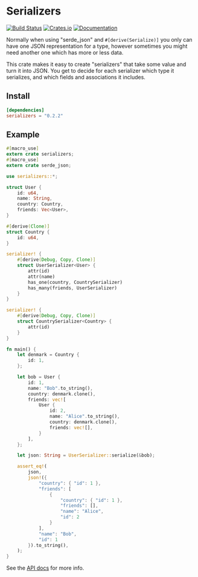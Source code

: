 # Serializers

[![Build Status](https://travis-ci.org/davidpdrsn/serializers.svg?branch=master)](https://travis-ci.org/davidpdrsn/serializers)
[![Crates.io](https://img.shields.io/crates/v/serializers.svg)](https://crates.io/crates/serializers)
[![Documentation](https://docs.rs/serializers/badge.svg)](https://docs.rs/serializers/)

Normally when using "serde_json" and `#[derive(Serialize)]` you only can have one JSON
representation for a type, however sometimes you might need another one which has more or less
data.

This crate makes it easy to create "serializers" that take some value and turn it into JSON.
You get to decide for each serializer which type it serializes, and which fields and
associations it includes.

## Install

```toml
[dependencies]
serializers = "0.2.2"
```

## Example

```rust
#[macro_use]
extern crate serializers;
#[macro_use]
extern crate serde_json;

use serializers::*;

struct User {
    id: u64,
    name: String,
    country: Country,
    friends: Vec<User>,
}

#[derive(Clone)]
struct Country {
    id: u64,
}

serializer! {
    #[derive(Debug, Copy, Clone)]
    struct UserSerializer<User> {
        attr(id)
        attr(name)
        has_one(country, CountrySerializer)
        has_many(friends, UserSerializer)
    }
}

serializer! {
    #[derive(Debug, Copy, Clone)]
    struct CountrySerializer<Country> {
        attr(id)
    }
}

fn main() {
    let denmark = Country {
        id: 1,
    };

    let bob = User {
        id: 1,
        name: "Bob".to_string(),
        country: denmark.clone(),
        friends: vec![
            User {
                id: 2,
                name: "Alice".to_string(),
                country: denmark.clone(),
                friends: vec![],
            }
        ],
    };

    let json: String = UserSerializer::serialize(&bob);

    assert_eq!(
        json,
        json!({
            "country": { "id": 1 },
            "friends": [
                {
                    "country": { "id": 1 },
                    "friends": [],
                    "name": "Alice",
                    "id": 2
                }
            ],
            "name": "Bob",
            "id": 1
        }).to_string(),
    );
}
```

See the [API docs](https://docs.rs/serializers/) for more info.
